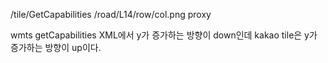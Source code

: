 /tile/GetCapabilities
/road/L14/row/col.png proxy


wmts getCapabilities XML에서 
y가 증가하는 방향이 down인데
kakao tile은 y가 증가하는 방향이 up이다.

